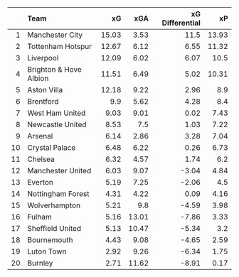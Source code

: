 |    | Team                   |    xG |   xGA |   xG Differential |    xP |
|---:|:-----------------------|------:|------:|------------------:|------:|
|  1 | Manchester City        | 15.03 |  3.53 |             11.5  | 13.93 |
|  2 | Tottenham Hotspur      | 12.67 |  6.12 |              6.55 | 11.32 |
|  3 | Liverpool              | 12.09 |  6.02 |              6.07 | 10.5  |
|  4 | Brighton & Hove Albion | 11.51 |  6.49 |              5.02 | 10.31 |
|  5 | Aston Villa            | 12.18 |  9.22 |              2.96 |  8.9  |
|  6 | Brentford              |  9.9  |  5.62 |              4.28 |  8.4  |
|  7 | West Ham United        |  9.03 |  9.01 |              0.02 |  7.43 |
|  8 | Newcastle United       |  8.53 |  7.5  |              1.03 |  7.22 |
|  9 | Arsenal                |  6.14 |  2.86 |              3.28 |  7.04 |
| 10 | Crystal Palace         |  6.48 |  6.22 |              0.26 |  6.73 |
| 11 | Chelsea                |  6.32 |  4.57 |              1.74 |  6.2  |
| 12 | Manchester United      |  6.03 |  9.07 |             -3.04 |  4.84 |
| 13 | Everton                |  5.19 |  7.25 |             -2.06 |  4.5  |
| 14 | Nottingham Forest      |  4.31 |  4.22 |              0.09 |  4.16 |
| 15 | Wolverhampton          |  5.21 |  9.8  |             -4.59 |  3.98 |
| 16 | Fulham                 |  5.16 | 13.01 |             -7.86 |  3.33 |
| 17 | Sheffield United       |  5.13 | 10.47 |             -5.34 |  3.2  |
| 18 | Bournemouth            |  4.43 |  9.08 |             -4.65 |  2.59 |
| 19 | Luton Town             |  2.92 |  9.26 |             -6.34 |  1.75 |
| 20 | Burnley                |  2.71 | 11.62 |             -8.91 |  0.17 |